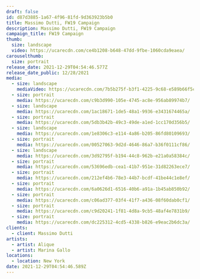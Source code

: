 ```yaml
---
draft: false
id: d87d3885-1a67-4f96-81fd-9d363923b5b0
title: Massimo Dutti, FW19 Campaign
description: Massimo Dutti, FW19 Campaign
campaign_title: FW19 Campaign
thumb:
  size: landscape
  video: https://ucarecdn.com/ce4b1208-b648-47dd-9fbe-1060cda9eaea/
carouselthumb:
  size: portrait
release_date: 2021-12-29T04:54:46.577Z
release_date_public: 12/28/2021
media:
  - size: landscape
    mediaVideo: https://ucarecdn.com/7b5b275f-b3f1-4225-9c68-e589b66f5c53/
  - size: portrait
    media: https://ucarecdn.com/c9b3d990-105e-4745-ac8e-956ab89974b7/
  - size: landscape
    media: https://ucarecdn.com/1ac18671-1de5-48a1-9936-e3431674465a/
  - size: portrait
    media: https://ucarecdn.com/5db3b42b-49c3-49de-a1ed-1cc170d356b5/
  - size: landscape
    media: https://ucarecdn.com/1e8306c3-e114-4a86-b205-86fd80109693/
  - size: portrait
    media: https://ucarecdn.com/00527063-9d2d-4646-86a7-b36f0111cf86/
  - size: landscape
    media: https://ucarecdn.com/3d92795f-b194-44c8-962b-e21a0a58384c/
  - size: portrait
    media: https://ucarecdn.com/53696edb-cea1-41b7-951e-31d82263ece7/
  - size: portrait
    media: https://ucarecdn.com/212ef4b6-78e3-44b7-bcdf-41be44c1e8ef/
  - size: portrait
    media: https://ucarecdn.com/6a0626d1-6516-40b6-a91a-1b45ab850b92/
  - size: portrait
    media: https://ucarecdn.com/c06ad377-03f4-41f7-a436-08f60dab0cf1/
  - size: portrait
    media: https://ucarecdn.com/c9d20241-1f81-4d8a-9cb5-48af4e7831b9/
  - size: portrait
    media: https://ucarecdn.com/dc225312-4cd5-4338-b826-e9eac2b6dc3a/
clients:
  - client: Massimo Dutti
artists:
  - artist: Alique
  - artist: Marina Gallo
locations:
  - location: New York
date: 2021-12-29T04:54:46.589Z
---
```

